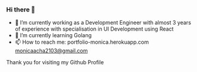 ### Hi there 👋
- 🔭 I’m currently working as a Development Engineer with almost 3 years of experience with specialisation in UI Development using React
- 🌱 I’m currently learning Golang 
- 📫 How to reach me: 
portfolio-monica.herokuapp.com
monicaacha2103@gmail.com

Thank you for visiting my Github Profile 
<!--
**MonicaAcha2103/MonicaAcha2103** is a ✨ _special_ ✨ repository because its `README.md` (this file) appears on your GitHub profile.

Here are some ideas to get you started:

- 🔭 I’m currently working on ...
- 🌱 I’m currently learning ...
- 👯 I’m looking to collaborate on ...
- 🤔 I’m looking for help with ...
- 💬 Ask me about ...
- 📫 How to reach me: ...
- 😄 Pronouns: ...
- ⚡ Fun fact: ...
-->
